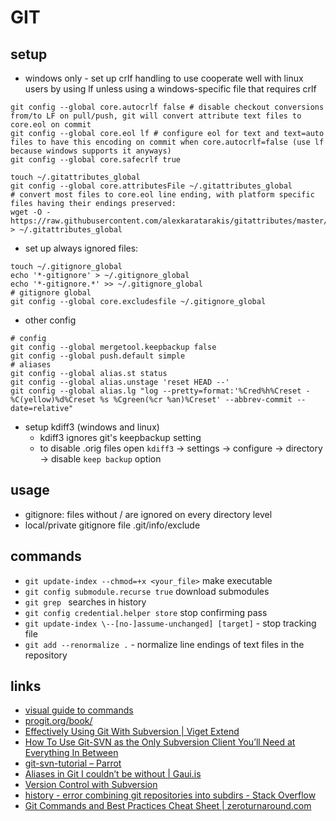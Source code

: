 # GIT

## setup

* windows only - set up crlf handling to use cooperate well with linux users by using lf unless using a windows-specific file that requires crlf
```
git config --global core.autocrlf false # disable checkout conversions from/to LF on pull/push, git will convert attribute text files to core.eol on commit
git config --global core.eol lf # configure eol for text and text=auto files to have this encoding on commit when core.autocrlf=false (use lf because windows supports it anyways)
git config --global core.safecrlf true

touch ~/.gitattributes_global
git config --global core.attributesFile ~/.gitattributes_global
# convert most files to core.eol line ending, with platform specific files having their endings preserved:
wget -O - https://raw.githubusercontent.com/alexkaratarakis/gitattributes/master/{Common,C++,VisualStudio,Java,CSharp}.gitattributes > ~/.gitattributes_global
```
* set up always ignored files:
```
touch ~/.gitignore_global
echo '*-gitignore' > ~/.gitignore_global
echo '*-gitignore.*' >> ~/.gitignore_global
# gitignore global
git config --global core.excludesfile ~/.gitignore_global
```
* other config
```
# config
git config --global mergetool.keepbackup false
git config --global push.default simple
# aliases
git config --global alias.st status
git config --global alias.unstage 'reset HEAD --'
git config --global alias.lg "log --pretty=format:'%Cred%h%Creset -%C(yellow)%d%Creset %s %Cgreen(%cr %an)%Creset' --abbrev-commit --date=relative"
```

* setup kdiff3 (windows and linux)
    * kdiff3 ignores git's keepbackup setting
    * to disable .orig files open `kdiff3` -> settings -> configure -> directory -> disable `keep backup` option

## usage

- gitignore: files without / are ignored on every directory level
- local/private gitignore file .git/info/exclude

## commands

* `git update-index --chmod=+x <your_file>` make executable
* `git config submodule.recurse true` download submodules
* `git grep ` searches in history
* `git config credential.helper store` stop confirming pass
* `git update-index \--[no-]assume-unchanged] [target]` - stop tracking file
* `git add --renormalize .` - normalize line endings of text files in the repository

## links

* [visual guide to commands](http://marklodato.github.io/visual-git-guide/index-en.html)
* [progit.org/book/](http://progit.org/book/)
* [Effectively Using Git With Subversion | Viget Extend](http://www.viget.com/extend/effectively-using-git-with-subversion/)
* [How To Use Git-SVN as the Only Subversion Client You’ll Need at Everything In Between](http://maymay.net/blog/2009/02/24/how-to-use-git-svn-as-the-only-subversion-client-youll-need/)
* [git-svn-tutorial – Parrot](http://trac.parrot.org/parrot/wiki/git-svn-tutorial)
* [Aliases in Git I couldn’t be without | Gaui.is](http://gaui.is/aliases-in-git-i-couldnt-be-without/)
* [Version Control with Subversion](http://svnbook.red-bean.com/)
* [history - error combining git repositories into subdirs - Stack Overflow](http://stackoverflow.com/questions/7798142/error-combining-git-repositories-into-subdirs)
* [Git Commands and Best Practices Cheat Sheet | zeroturnaround.com](http://zeroturnaround.com/rebellabs/git-commands-and-best-practices-cheat-sheet/)

